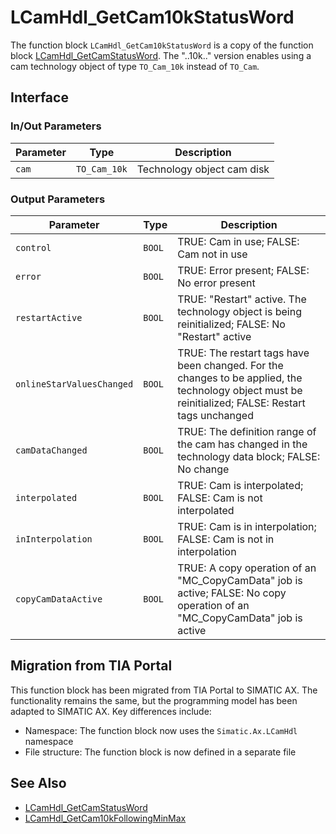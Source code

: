 # LCamHdl_GetCam10kStatusWord

The function block `LCamHdl_GetCam10kStatusWord` is a copy of the function
block [LCamHdl_GetCamStatusWord](./LCamHdl_GetCamStatusWord.md). The "..10k.." version enables using a cam
technology object of type `TO_Cam_10k` instead of `TO_Cam`.

## Interface

### In/Out Parameters

| Parameter | Type | Description |
|-----------|------|-------------|
| `cam` | `TO_Cam_10k` | Technology object cam disk |

### Output Parameters

| Parameter | Type | Description |
|-----------|------|-------------|
| `control` | `BOOL` | TRUE: Cam in use; FALSE: Cam not in use |
| `error` | `BOOL` | TRUE: Error present; FALSE: No error present |
| `restartActive` | `BOOL` | TRUE: "Restart" active. The technology object is being reinitialized; FALSE: No "Restart" active |
| `onlineStarValuesChanged` | `BOOL` | TRUE: The restart tags have been changed. For the changes to be applied, the technology object must be reinitialized; FALSE: Restart tags unchanged |
| `camDataChanged` |`BOOL` | TRUE: The definition range of the cam has changed in the technology data block; FALSE: No change |
| `interpolated` | `BOOL` | TRUE: Cam is interpolated; FALSE: Cam is not interpolated |
| `inInterpolation` | `BOOL` | TRUE: Cam is in interpolation; FALSE: Cam is not in interpolation |
| `copyCamDataActive` | `BOOL` | TRUE: A copy operation of an "MC_CopyCamData" job is active; FALSE: No copy operation of an "MC_CopyCamData" job is active |

## Migration from TIA Portal

This function block has been migrated from TIA Portal to SIMATIC AX. The functionality remains the same, but the programming model has been adapted to SIMATIC AX. Key differences include:

- Namespace: The function block now uses the `Simatic.Ax.LCamHdl` namespace
- File structure: The function block is now defined in a separate file

## See Also

- [LCamHdl_GetCamStatusWord](./LCamHdl_GetCamStatusWord.md)
- [LCamHdl_GetCam10kFollowingMinMax](./LCamHdl_GetCam10kFollowingMinMax.md)
